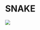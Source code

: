 # SNAKE
![](https://user-images.githubusercontent.com/58302277/73164125-f8988180-40f9-11ea-8c5a-0cd18ed784ed.png)
